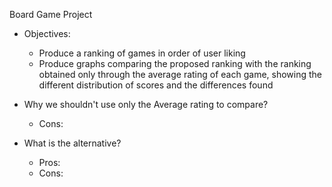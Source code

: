Board Game Project
- Objectives: 
  - Produce a ranking of games in order of user liking
  - Produce graphs comparing the proposed ranking with the ranking obtained only through the average rating of each game, showing the different distribution of scores and the differences found

- Why we shouldn't use only the Average rating to compare?
  - Cons:
- What is the alternative?
  - Pros:
  - Cons:
